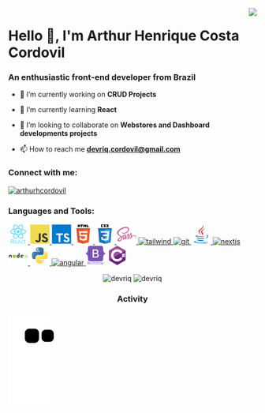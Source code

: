 <!--
**devriq/devriq** is a ✨ _special_ ✨ repository because its `README.md` (this file) appears on your GitHub profile.
-->
<img align="right" height="500em" src="https://raw.githubusercontent.com/gist/devriq/60f0317081d4bd13d9b561e2e11ff360/raw/9a89436c30e6192c5e67b6f17c1b4703f3590514/eu_profile.svg"/>
<h1 align="left">Hello 👋, I'm Arthur Henrique Costa Cordovil</h1>
<h3 align="left">An enthusiastic front-end developer from Brazil</h3>

- 🔭 I’m currently working on **CRUD Projects**

- 🌱 I’m currently learning **React**

- 👯 I’m looking to collaborate on **Webstores and Dashboard developments projects**

- 📫 How to reach me **devriq.cordovil@gmail.com**

<h3 align="left" width="100%">Connect with me:</h3>
<p align="left">
<a href="https://linkedin.com/in/arthurhcordovil" target="blank"><img align="center" src="https://raw.githubusercontent.com/rahuldkjain/github-profile-readme-generator/master/src/images/icons/Social/linked-in-alt.svg" alt="arthurhcordovil" height="30" width="40" /></a>
</p>
<h3 align="left">Languages and Tools:</h3>

<p align="left"> 
<a href="https://reactjs.org/" target="_blank" rel="noreferrer"> <img src="https://raw.githubusercontent.com/devicons/devicon/master/icons/react/react-original-wordmark.svg" alt="react" width="40" height="40"/> </a>  
<a href="https://developer.mozilla.org/en-US/docs/Web/JavaScript" target="_blank" rel="noreferrer"> <img src="https://raw.githubusercontent.com/devicons/devicon/master/icons/javascript/javascript-original.svg" alt="javascript" width="40" height="40"/> </a> 
<a href="https://www.typescriptlang.org/" target="_blank" rel="noreferrer"> <img src="https://raw.githubusercontent.com/devicons/devicon/master/icons/typescript/typescript-original.svg" alt="typescript" width="40" height="40"/> </a> 
<a href="https://www.w3.org/html/" target="_blank" rel="noreferrer"> <img src="https://raw.githubusercontent.com/devicons/devicon/master/icons/html5/html5-original-wordmark.svg" alt="html5" width="40" height="40"/> </a>
<a href="https://www.w3schools.com/css/" target="_blank" rel="noreferrer"> <img src="https://raw.githubusercontent.com/devicons/devicon/master/icons/css3/css3-original-wordmark.svg" alt="css3" width="40" height="40"/> </a>
<a href="https://sass-lang.com" target="_blank" rel="noreferrer"> <img src="https://raw.githubusercontent.com/devicons/devicon/master/icons/sass/sass-original.svg" alt="sass" width="40" height="40"/> </a> <a href="https://tailwindcss.com/" target="_blank" rel="noreferrer"> <img src="https://www.vectorlogo.zone/logos/tailwindcss/tailwindcss-icon.svg" alt="tailwind" width="40" height="40"/> </a>
<a href="https://git-scm.com/" target="_blank" rel="noreferrer"> <img src="https://www.vectorlogo.zone/logos/git-scm/git-scm-icon.svg" alt="git" width="40" height="40"/> </a>  <a href="https://www.java.com" target="_blank" rel="noreferrer"> <img src="https://raw.githubusercontent.com/devicons/devicon/master/icons/java/java-original.svg" alt="java" width="40" height="40"/> </a> <a href="https://nextjs.org/" target="_blank" rel="noreferrer"> <img src="https://cdn.worldvectorlogo.com/logos/nextjs-2.svg" alt="nextjs" width="40" height="40"/> </a> <a href="https://nodejs.org" target="_blank" rel="noreferrer"> <img src="https://raw.githubusercontent.com/devicons/devicon/master/icons/nodejs/nodejs-original-wordmark.svg" alt="nodejs" width="40" height="40"/> </a>  <a href="https://www.python.org" target="_blank" rel="noreferrer"> <img src="https://raw.githubusercontent.com/devicons/devicon/master/icons/python/python-original.svg" alt="python" width="40" height="40"/> </a> 
<a href="https://angular.io" target="_blank" rel="noreferrer"> <img src="https://angular.io/assets/images/logos/angular/angular.svg" alt="angular" width="40" height="40"/> </a> <a href="https://getbootstrap.com" target="_blank" rel="noreferrer"> <img src="https://raw.githubusercontent.com/devicons/devicon/master/icons/bootstrap/bootstrap-plain-wordmark.svg" alt="bootstrap" width="40" height="40"/></a>
<a href="https://www.w3schools.com/cs/" target="_blank" rel="noreferrer"> <img src="https://raw.githubusercontent.com/devicons/devicon/master/icons/csharp/csharp-original.svg" alt="csharp" width="40" height="40"/> </a> 

</p>


<p align="center"><img align="center" width="300" src="https://github-readme-stats.vercel.app/api/top-langs?username=devriq&show_icons=true&locale=en&layout=compact&langs_count=7&theme=react" alt="devriq" /> <img align="center" width="500" src="https://github-readme-stats.vercel.app/api?username=devriq&show_icons=true&locale=en&theme=react" alt="devriq" /></p>

<h3 align="center">Activity</h3>

 ![Snake animation](https://github.com/devriq/devriq/blob/output/github-contribution-grid-snake.svg)



